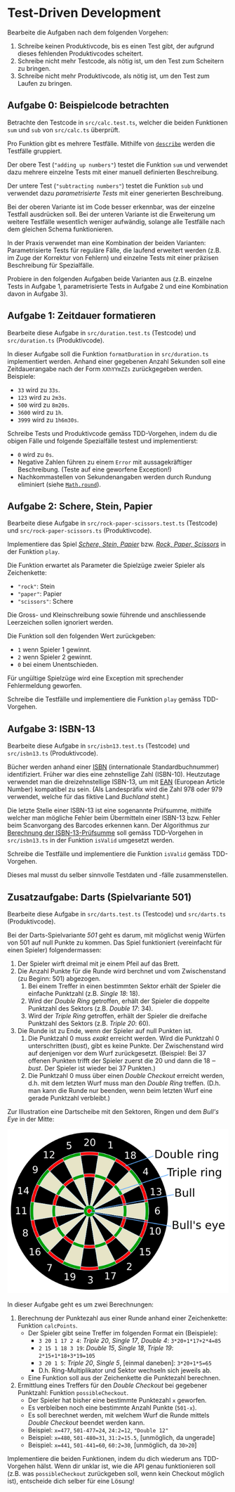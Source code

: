 # Test-Driven Development

Bearbeite die Aufgaben nach dem folgenden Vorgehen:

1. Schreibe keinen Produktivcode, bis es einen Test gibt, der aufgrund dieses fehlenden Produktivcodes scheitert.
2. Schreibe nicht mehr Testcode, als nötig ist, um den Test zum Scheitern zu bringen.
3. Schreibe nicht mehr Produktivcode, als nötig ist, um den Test zum Laufen zu bringen.

## Aufgabe 0: Beispielcode betrachten

Betrachte den Testcode in `src/calc.test.ts`, welcher die beiden Funktionen `sum` und `sub` von `src/calc.ts` überprüft. 

Pro Funktion gibt es mehrere Testfälle. Mithilfe von [`describe`](https://jestjs.io/docs/api#describename-fn) werden die Testfälle gruppiert.

Der obere Test (`"adding up numbers"`) testet die Funktion `sum` und verwendet dazu mehrere einzelne Tests mit einer manuell definierten Beschreibung.

Der untere Test (`"subtracting numbers"`) testet die Funktion `sub` und verwendet dazu _parametrisierte Tests_ mit einer generierten Beschreibung.

Bei der oberen Variante ist im Code besser erkennbar, was der einzelne Testfall ausdrücken soll. Bei der unteren Variante ist die Erweiterung um weitere Testfälle wesentlich weniger aufwändig, solange alle Testfälle nach dem gleichen Schema funktionieren.

In der Praxis verwendet man eine Kombination der beiden Varianten: Parametrisierte Tests für reguläre Fälle, die laufend erweitert werden (z.B. im Zuge der Korrektur von Fehlern) und einzelne Tests mit einer präzisen Beschreibung für Spezialfälle.

Probiere in den folgenden Aufgaben beide Varianten aus (z.B. einzelne Tests in Aufgabe 1, parametrisierte Tests in Aufgabe 2 und eine Kombination davon in Aufgabe 3).

## Aufgabe 1: Zeitdauer formatieren

Bearbeite diese Aufgabe in `src/duration.test.ts` (Testcode) und `src/duration.ts` (Produktivcode).

In dieser Aufgabe soll die Funktion `formatDuration` in `src/duration.ts` implementiert werden. Anhand einer gegebenen Anzahl Sekunden soll eine Zeitdauerangabe nach der Form `XXhYYmZZs` zurückgegeben werden. Beispiele:

- `33` wird zu `33s`.
- `123` wird zu `2m3s`.
- `500` wird zu `8m20s`.
- `3600` wird zu `1h`.
- `3999` wird zu `1h6m30s`.

Schreibe Tests und Produktivcode gemäss TDD-Vorgehen, indem du die obigen Fälle und folgende Spezialfälle testest und implementierst:

- `0` wird zu `0s`.
- Negative Zahlen führen zu einem `Error` mit aussagekräftiger Beschreibung. (Teste auf eine geworfene Exception!)
- Nachkommastellen von Sekundenangaben werden durch Rundung eliminiert (siehe [`Math.round`](https://developer.mozilla.org/en-US/docs/Web/JavaScript/Reference/Global_Objects/Math/round)).

## Aufgabe 2: Schere, Stein, Papier

Bearbeite diese Aufgabe in `src/rock-paper-scissors.test.ts` (Testcode) und `src/rock-paper-scissors.ts` (Produktivcode).

Implementiere das Spiel [_Schere, Stein, Papier_](https://de.wikipedia.org/wiki/Schere,_Stein,_Papier) bzw. [_Rock, Paper, Scissors_](https://en.wikipedia.org/wiki/Rock_paper_scissors) in der Funktion `play`.

Die Funktion erwartet als Parameter die Spielzüge zweier Spieler als Zeichenkette:

- `"rock"`: Stein
- `"paper"`: Papier
- `"scissors"`: Schere

Die Gross- und Kleinschreibung sowie führende und anschliessende Leerzeichen sollen ignoriert werden.

Die Funktion soll den folgenden Wert zurückgeben:

- `1` wenn Spieler 1 gewinnt.
- `2` wenn Spieler 2 gewinnt.
- `0` bei einem Unentschieden.

Für ungültige Spielzüge wird eine Exception mit sprechender Fehlermeldung geworfen.

Schreibe die Testfälle und implementiere die Funktion `play` gemäss TDD-Vorgehen.

## Aufgabe 3: ISBN-13

Bearbeite diese Aufgabe in `src/isbn13.test.ts` (Testcode) und `src/isbn13.ts` (Produktivcode).

Bücher werden anhand einer [ISBN](https://de.wikipedia.org/wiki/Internationale_Standardbuchnummer) (internationale Standardbuchnummer) identifiziert. Früher war dies eine zehnstellige Zahl (ISBN-10). Heutzutage verwendet man die dreizehnstellige ISBN-13, um mit [EAN](https://de.wikipedia.org/wiki/European_Article_Number) (European Article Number) kompatibel zu sein. (Als Landespräfix wird die Zahl 978 oder 979 verwendet, welche für das fiktive Land _Buchland_ steht.)

Die letzte Stelle einer ISBN-13 ist eine sogenannte Prüfsumme, mithilfe welcher man mögliche Fehler beim Übermitteln einer ISBN-13 bzw. Fehler beim Scanvorgang des Barcodes erkennen kann. Der Algorithmus zur [Berechnung der ISBN-13-Prüfsumme](https://de.wikipedia.org/wiki/Internationale_Standardbuchnummer#ISBN-13) soll gemäss TDD-Vorgehen in `src/isbn13.ts` in der Funktion `isValid` umgesetzt werden.

Schreibe die Testfälle und implementiere die Funktion `isValid` gemäss TDD-Vorgehen.

Dieses mal musst du selber sinnvolle Testdaten und -fälle zusammenstellen.

## Zusatzaufgabe: Darts (Spielvariante 501)

Bearbeite diese Aufgabe in `src/darts.test.ts` (Testcode) und `src/darts.ts` (Produktivcode).

Bei der Darts-Spielvariante _501_ geht es darum, mit möglichst wenig Würfen von 501 auf null Punkte zu kommen. Das Spiel funktioniert (vereinfacht für einen Spieler) folgendermassen:

1. Der Spieler wirft dreimal mit je einem Pfeil auf das Brett.
2. Die Anzahl Punkte für die Runde wird berchnet und vom Zwischenstand (zu Beginn: 501) abgezogen.
    1. Bei einem Treffer in einen bestimmten Sektor erhält der Spieler die einfache Punktzahl (z.B. _Single 18_: 18).
    2. Wird der _Double Ring_ getroffen, erhält der Spieler die doppelte Punktzahl des Sektors (z.B. _Double 17_: 34).
    3. Wird der _Triple Ring_ getroffen, erhält der Spieler die dreifache Punktzahl des Sektors (z.B. _Triple 20_: 60).
3. Die Runde ist zu Ende, wenn der Spieler auf null Punkten ist.
    1. Die Punktzahl 0 muss _exakt_ erreicht werden. Wird die Punktzahl 0 unterschritten (_bust_), gibt es keine Punkte. Der Zwischenstand wird auf denjenigen vor dem Wurf zurückgesetzt. (Beispiel: Bei 37 offenen Punkten trifft der Spieler zuerst die 20 und dann die 18 ‒ _bust_. Der Spieler ist wieder bei 37 Punkten.)
    2. Die Punktzahl 0 muss über einen _Double Checkout_ erreicht werden, d.h.  mit dem letzten Wurf muss man den _Double Ring_ treffen. (D.h. man kann die Runde nur beenden, wenn beim letzten Wurf eine gerade Punktzahl verbleibt.)

Zur Illustration eine Dartscheibe mit den Sektoren, Ringen und dem _Bull's Eye_
in der Mitte:

![Ein Dartsbrett](dartboard.png)

In dieser Aufgabe geht es um zwei Berechnungen:

1. Berechnung der Punktezahl aus einer Runde anhand einer Zeichenkette: Funktion `calcPoints`.
    - Der Spieler gibt seine Treffer im folgenden Format ein (Beispiele):
        - `3 20 1 17 2 4`: _Triple 20_, _Single 17_, _Double 4_: `3*20+1*17+2*4=85`
        - `2 15 1 18 3 19`: _Double 15_, _Single 18_, _Triple 19_: `2*15+1*18+3*19=105`
        - `3 20 1 5`: _Triple 20_, _Single 5_, [einmal daneben]: `3*20+1*5=65`
        - D.h. Ring-Multiplikator und Sektor wechseln sich jeweils ab.
    - Eine Funktion soll aus der Zeichenkette die Punktezahl berechnen.
2. Ermittlung eines Treffers für den _Double Checkout_ bei gegebener Punktzahl: Funktion `possibleCheckout`.
    - Der Spieler hat bisher eine bestimmte Punktezahl `x` geworfen.
    - Es verbleiben noch eine bestimmte Anzahl Punkte (`501-x`).
    - Es soll berechnet werden, mit welchem Wurf die Runde mittels _Double
      Checkout_ beendet werden kann.
    - Beispiel: `x=477`, `501-477=24`, `24:2=12`, `"Double 12"`
    - Beispiel: `x=480`, `501-480=31`, `31:2=15.5`, [unmöglich, da ungerade]
    - Beispiel: `x=441`, `501-441=60`, `60:2=30`, [unmöglich, da `30>20`]

Implementiere die beiden Funktionen, indem du dich wiederum ans TDD-Vorgehen hälst. Wenn dir unklar ist, wie die API genau funktionieren soll (z.B. was `possibleCheckout` zurückgeben soll, wenn kein Checkout möglich ist), entscheide dich selber für eine Lösung!